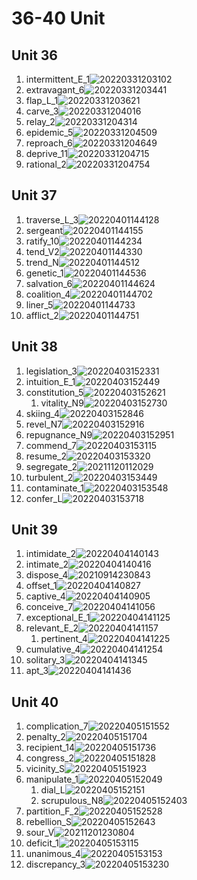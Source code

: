 # 36-40 Unit

## Unit 36

1. intermittent_E_1![20220331203102](https://raw.githubusercontent.com/Logible/Image/main/note_image/20220331203102.png)
2. extravagant_6![20220331203441](https://raw.githubusercontent.com/Logible/Image/main/note_image/20220331203441.png)
3. flap_L_1![20220331203621](https://raw.githubusercontent.com/Logible/Image/main/note_image/20220331203621.png)
4. carve_3![20220331204016](https://raw.githubusercontent.com/Logible/Image/main/note_image/20220331204016.png)
5. relay_2![20220331204314](https://raw.githubusercontent.com/Logible/Image/main/note_image/20220331204314.png)
6. epidemic_5![20220331204509](https://raw.githubusercontent.com/Logible/Image/main/note_image/20220331204509.png)
7. reproach_6![20220331204649](https://raw.githubusercontent.com/Logible/Image/main/note_image/20220331204649.png)
8. deprive_11![20220331204715](https://raw.githubusercontent.com/Logible/Image/main/note_image/20220331204715.png)
9. rational_2![20220331204754](https://raw.githubusercontent.com/Logible/Image/main/note_image/20220331204754.png)

## Unit 37

1. traverse_L_3![20220401144128](https://raw.githubusercontent.com/Logible/Image/main/note_image/20220401144128.png)
2. sergeant![20220401144155](https://raw.githubusercontent.com/Logible/Image/main/note_image/20220401144155.png)
3. ratify_10![20220401144234](https://raw.githubusercontent.com/Logible/Image/main/note_image/20220401144234.png)
4. tend_V2![20220401144330](https://raw.githubusercontent.com/Logible/Image/main/note_image/20220401144330.png)
5. trend_N![20220401144512](https://raw.githubusercontent.com/Logible/Image/main/note_image/20220401144512.png)
6. genetic_1![20220401144536](https://raw.githubusercontent.com/Logible/Image/main/note_image/20220401144536.png)
7. salvation_6![20220401144624](https://raw.githubusercontent.com/Logible/Image/main/note_image/20220401144624.png)
8. coalition_4![20220401144702](https://raw.githubusercontent.com/Logible/Image/main/note_image/20220401144702.png)
9. liner_5![20220401144733](https://raw.githubusercontent.com/Logible/Image/main/note_image/20220401144733.png)
10. afflict_2![20220401144751](https://raw.githubusercontent.com/Logible/Image/main/note_image/20220401144751.png)

## Unit 38

1. legislation_3![20220403152331](https://raw.githubusercontent.com/Logible/Image/main/note_image/20220403152331.png)
2. intuition_E_1![20220403152449](https://raw.githubusercontent.com/Logible/Image/main/note_image/20220403152449.png)
3. constitution_5![20220403152621](https://raw.githubusercontent.com/Logible/Image/main/note_image/20220403152621.png)
    1. vitality_N9![20220403152730](https://raw.githubusercontent.com/Logible/Image/main/note_image/20220403152730.png)
4. skiing_4![20220403152846](https://raw.githubusercontent.com/Logible/Image/main/note_image/20220403152846.png)
5. revel_N7![20220403152916](https://raw.githubusercontent.com/Logible/Image/main/note_image/20220403152916.png)
6. repugnance_N9![20220403152951](https://raw.githubusercontent.com/Logible/Image/main/note_image/20220403152951.png)
7. commend_7![20220403153115](https://raw.githubusercontent.com/Logible/Image/main/note_image/20220403153115.png)
8. resume_2![20220403153320](https://raw.githubusercontent.com/Logible/Image/main/note_image/20220403153320.png)
9. segregate_2![20211120112029](https://raw.githubusercontent.com/Logible/Image/main/note_image/20211120112029.png)
10. turbulent_2![20220403153449](https://raw.githubusercontent.com/Logible/Image/main/note_image/20220403153449.png)
11. contaminate_1![20220403153548](https://raw.githubusercontent.com/Logible/Image/main/note_image/20220403153548.png)
12. confer_L![20220403153718](https://raw.githubusercontent.com/Logible/Image/main/note_image/20220403153718.png)

## Unit 39

1. intimidate_2![20220404140143](https://raw.githubusercontent.com/Logible/Image/main/note_image/20220404140143.png)
2. intimate_2![20220404140416](https://raw.githubusercontent.com/Logible/Image/main/note_image/20220404140416.png)
3. dispose_4![20210914230843](https://raw.githubusercontent.com/Logible/Image/main/note_image/20210914230843.png)
4. offset_1![20220404140827](https://raw.githubusercontent.com/Logible/Image/main/note_image/20220404140827.png)
5. captive_4![20220404140905](https://raw.githubusercontent.com/Logible/Image/main/note_image/20220404140905.png)
6. conceive_7![20220404141056](https://raw.githubusercontent.com/Logible/Image/main/note_image/20220404141056.png)
7. exceptional_E_1![20220404141125](https://raw.githubusercontent.com/Logible/Image/main/note_image/20220404141125.png)
8. relevant_E_2![20220404141157](https://raw.githubusercontent.com/Logible/Image/main/note_image/20220404141157.png)
   1. pertinent_4![20220404141225](https://raw.githubusercontent.com/Logible/Image/main/note_image/20220404141225.png)
9. cumulative_4![20220404141254](https://raw.githubusercontent.com/Logible/Image/main/note_image/20220404141254.png)
10. solitary_3![20220404141345](https://raw.githubusercontent.com/Logible/Image/main/note_image/20220404141345.png)
11. apt_3![20220404141436](https://raw.githubusercontent.com/Logible/Image/main/note_image/20220404141436.png)

## Unit 40

1. complication_7![20220405151552](https://raw.githubusercontent.com/Logible/Image/main/note_image/20220405151552.png)
2. penalty_2![20220405151704](https://raw.githubusercontent.com/Logible/Image/main/note_image/20220405151704.png)
3. recipient_14![20220405151736](https://raw.githubusercontent.com/Logible/Image/main/note_image/20220405151736.png)
4. congress_2![20220405151828](https://raw.githubusercontent.com/Logible/Image/main/note_image/20220405151828.png)
5. vicinity_S![20220405151923](https://raw.githubusercontent.com/Logible/Image/main/note_image/20220405151923.png)
6. manipulate_1![20220405152049](https://raw.githubusercontent.com/Logible/Image/main/note_image/20220405152049.png)
    1. dial_L![20220405152151](https://raw.githubusercontent.com/Logible/Image/main/note_image/20220405152151.png)
    2. scrupulous_N8![20220405152403](https://raw.githubusercontent.com/Logible/Image/main/note_image/20220405152403.png)
7. partition_F_2![20220405152528](https://raw.githubusercontent.com/Logible/Image/main/note_image/20220405152528.png)
8. rebellion_S![20220405152643](https://raw.githubusercontent.com/Logible/Image/main/note_image/20220405152643.png)
9. sour_V![20211201230804](https://raw.githubusercontent.com/Logible/Image/main/note_image/20211201230804.png)
10. deficit_1![20220405153115](https://raw.githubusercontent.com/Logible/Image/main/note_image/20220405153115.png)
11. unanimous_4![20220405153153](https://raw.githubusercontent.com/Logible/Image/main/note_image/20220405153153.png)
12. discrepancy_3![20220405153230](https://raw.githubusercontent.com/Logible/Image/main/note_image/20220405153230.png)
